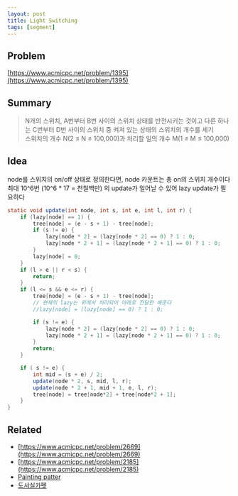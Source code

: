 ```yaml
---
layout: post
title: Light Switching
tags: [segment]
---
```

## Problem

[https://www.acmicpc.net/problem/1395](https://www.acmicpc.net/problem/1395)

## Summary

> N개의 스위치, A번부터 B번 사이의 스위치 상태를 반전시키는 것이고 다른 하나는 C번부터 D번 사이의 스위치 중 켜져 있는 상태의 스위치의 개수를 세기<br>
> 스위치의 개수 N(2 ≤ N ≤ 100,000)과 처리할 일의 개수 M(1 ≤ M ≤ 100,000)

## Idea

node를 스위치의 on/off 상태로 정의한다면, node 카운트는 총 on의 스위치 개수이다<br>
최대 10^6번 (10^6 * 17 = 천칠백만) 의 update가 일어날 수 있어 lazy update가 필요하다<br>

``` java
static void update(int node, int s, int e, int l, int r) {
    if (lazy[node] == 1) {
        tree[node] = (e - s + 1) - tree[node];
        if (s != e) {
            lazy[node * 2] = (lazy[node * 2] == 0) ? 1 : 0;
            lazy[node * 2 + 1] = (lazy[node * 2 + 1] == 0) ? 1 : 0;
        }
        lazy[node] = 0;
    }
    if (l > e || r < s) {
        return;
    }
    if (l <= s && e <= r) {
        tree[node] = (e - s + 1) - tree[node];
        // 현재의 lazy는 위에서 처리되어 아래로 전달만 해준다
        //lazy[node] = (lazy[node] == 0) ? 1 : 0;

        if (s != e) {
            lazy[node * 2] = (lazy[node * 2] == 0) ? 1 : 0;
            lazy[node * 2 + 1] = (lazy[node * 2 + 1] == 0) ? 1 : 0;
        }
        return;
    }

    if ( s != e) {
        int mid = (s + e) / 2;
        update(node * 2, s, mid, l, r);
        update(node * 2 + 1, mid + 1, e, l, r);
        tree[node] = tree[node*2] + tree[node*2 + 1];
    }
}
```

## Related
* [https://www.acmicpc.net/problem/2669](https://www.acmicpc.net/problem/2669)
* [https://www.acmicpc.net/problem/2185](https://www.acmicpc.net/problem/2185)
* [Painting patter](https://www.acmicpc.net/problem/7728)
* [도서실카펫](https://www.acmicpc.net/problem/2601)
